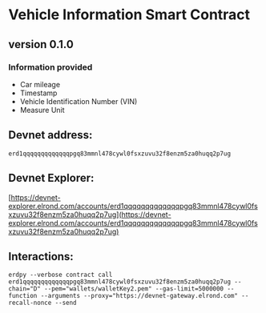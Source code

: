 # Vehicle Information Smart Contract
## version 0.1.0

###  Information provided
- Car mileage
- Timestamp
- Vehicle Identification Number (VIN)
- Measure Unit


## Devnet address:

```
erd1qqqqqqqqqqqqqpgq83mmnl478cywl0fsxzuvu32f8enzm5za0huqq2p7ug
````
## Devnet Explorer:

[https://devnet-explorer.elrond.com/accounts/erd1qqqqqqqqqqqqqpgq83mmnl478cywl0fsxzuvu32f8enzm5za0huqq2p7ug](https://devnet-explorer.elrond.com/accounts/erd1qqqqqqqqqqqqqpgq83mmnl478cywl0fsxzuvu32f8enzm5za0huqq2p7ug)


## Interactions:
```
erdpy --verbose contract call erd1qqqqqqqqqqqqqpgq83mmnl478cywl0fsxzuvu32f8enzm5za0huqq2p7ug --chain="D" --pem="wallets/walletKey2.pem" --gas-limit=5000000 --function --arguments --proxy="https://devnet-gateway.elrond.com" --recall-nonce --send

```
